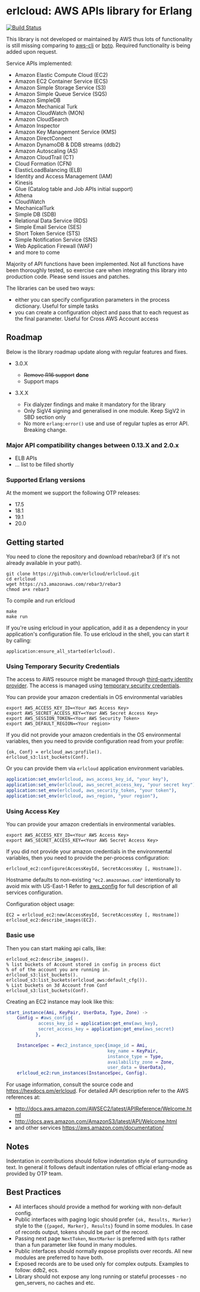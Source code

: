 # erlcloud: AWS APIs library for Erlang #

[![Build Status](https://secure.travis-ci.org/erlcloud/erlcloud.png?branch=master)](http://travis-ci.org/erlcloud/erlcloud)

This library is not developed or maintained by AWS thus lots of functionality is still missing comparing to [aws-cli](https://aws.amazon.com/cli/) or [boto](https://github.com/boto/boto).
Required functionality is being added upon request.

Service APIs implemented:
- Amazon Elastic Compute Cloud (EC2)
- Amazon EC2 Container Service (ECS)
- Amazon Simple Storage Service (S3)
- Amazon Simple Queue Service (SQS)
- Amazon SimpleDB
- Amazon Mechanical Turk
- Amazon CloudWatch (MON)
- Amazon CloudSearch
- Amazon Inspector
- Amazon Key Management Service (KMS)
- Amazon DirectConnect
- Amazon DynamoDB & DDB streams (ddb2)
- Amazon Autoscaling (AS)
- Amazon CloudTrail (CT)
- Cloud Formation (CFN)
- ElasticLoadBalancing (ELB)
- Identity and Access Management (IAM)
- Kinesis
- Glue (Catalog table and Job APIs initial support)
- Athena
- CloudWatch
- MechanicalTurk
- Simple DB (SDB)
- Relational Data Service (RDS)
- Simple Email Service (SES)
- Short Token Service (STS)
- Simple Notification Service (SNS)
- Web Application Firewall (WAF)
- and more to come

Majority of API functions have been implemented.
Not all functions have been thoroughly tested, so exercise care when integrating this library into production code.
Please send issues and patches.

The libraries can be used two ways:
- either you can specify configuration parameters in the process dictionary. Useful for simple tasks
- you can create a configuration object and pass that to each request as the final parameter. Useful for Cross AWS Account access

## Roadmap ##

Below is the library roadmap update along with regular features and fixes.

- 3.0.X
  - ~~Remove R16 support~~ __done__
  - Support maps

- 3.X.X
  - Fix dialyzer findings and make it mandatory for the library
  - Only SigV4 signing and generalised in one module. Keep SigV2 in SBD section only
  - No more `erlang:error()` use and use of regular tuples as error API. Breaking change.

### Major API compatibility changes between 0.13.X and 2.0.x
 - ELB APIs
 - ... list to be filled shortly

### Supported Erlang versions
At the moment we support the following OTP releases:
 - 17.5
 - 18.1
 - 19.1
 - 20.0

## Getting started ##
You need to clone the repository and download rebar/rebar3 (if it's not already available in your path).
```
git clone https://github.com/erlcloud/erlcloud.git
cd erlcloud
wget https://s3.amazonaws.com/rebar3/rebar3
chmod a+x rebar3
```
To compile and run erlcloud
```
make
make run
```

If you're using erlcloud in your application, add it as a dependency in your application's configuration file.
To use erlcloud in the shell, you can start it by calling:

```
application:ensure_all_started(erlcloud).
```
### Using Temporary Security Credentials

The access to AWS resource might be managed through [third-party identity provider](http://docs.aws.amazon.com/IAM/latest/UserGuide/id_roles_create_for-idp.html).
The access is managed using [temporary security credentials](http://docs.aws.amazon.com/IAM/latest/UserGuide/id_credentials_temp_use-resources.html).

You can provide your amazon credentials in OS environmental variables

```
export AWS_ACCESS_KEY_ID=<Your AWS Access Key>
export AWS_SECRET_ACCESS_KEY=<Your AWS Secret Access Key>
export AWS_SESSION_TOKEN=<Your AWS Security Token>
export AWS_DEFAULT_REGION=<Your region>
```
If you did not provide your amazon credentials in the OS environmental variables, then you need to provide configuration read from your profile:
```
{ok, Conf} = erlcloud_aws:profile().
erlcloud_s3:list_buckets(Conf).
```
Or you can provide them via `erlcloud` application environment variables.
```erlang
application:set_env(erlcloud, aws_access_key_id, "your key"),
application:set_env(erlcloud, aws_secret_access_key, "your secret key"),
application:set_env(erlcloud, aws_security_token, "your token"),
application:set_env(erlcloud, aws_region, "your region"),
```
### Using Access Key ###
You can provide your amazon credentials in environmental variables.
```
export AWS_ACCESS_KEY_ID=<Your AWS Access Key>
export AWS_SECRET_ACCESS_KEY=<Your AWS Secret Access Key>
```
If you did not provide your amazon credentials in the environmental variables, then you need to provide the per-process configuration:
```
erlcloud_ec2:configure(AccessKeyId, SecretAccessKey [, Hostname]).
```
Hostname defaults to non-existing `"ec2.amazonaws.com"` intentionally to avoid mix with US-East-1
Refer to [aws_config](https://github.com/erlcloud/erlcloud/blob/master/include/erlcloud_aws.hrl) for full description of all services configuration.

Configuration object usage:
```
EC2 = erlcloud_ec2:new(AccessKeyId, SecretAccessKey [, Hostname])
erlcloud_ec2:describe_images(EC2).
```

### Basic use ###
Then you can start making api calls, like:
```
erlcloud_ec2:describe_images().
% list buckets of Account stored in config in process dict
% of of the account you are running in.
erlcloud_s3:list_buckets().
erlcloud_s3:list_buckets(erlcloud_aws:default_cfg()).
% List buckets on 3d Account from Conf
erlcloud_s3:list_buckets(Conf).
```

Creating an EC2 instance may look like this:
```erlang
start_instance(Ami, KeyPair, UserData, Type, Zone) ->
    Config = #aws_config{
            access_key_id = application:get_env(aws_key),
            secret_access_key = application:get_env(aws_secret)
           },

    InstanceSpec = #ec2_instance_spec{image_id = Ami,
                                      key_name = KeyPair,
                                      instance_type = Type,
                                      availability_zone = Zone,
                                      user_data = UserData},
    erlcloud_ec2:run_instances(InstanceSpec, Config).
```

For usage information, consult the source code and https://hexdocs.pm/erlcloud.
For detailed API description refer to the AWS references at:

- http://docs.aws.amazon.com/AWSEC2/latest/APIReference/Welcome.html
- http://docs.aws.amazon.com/AmazonS3/latest/API/Welcome.html
- and other services https://aws.amazon.com/documentation/

## Notes ##

Indentation in contributions should follow indentation style of surrounding text.
In general it follows default indentation rules of official erlang-mode as provided by OTP team.

## Best Practices ##

- All interfaces should provide a method for working with non-default config.
- Public interfaces with paging logic should prefer `{ok, Results, Marker}` style to the `{{paged, Marker}, Results}` found in some modules.
In case of records output, tokens should be part of the record.
- Passing next page `NextToken`, `NextMarker` is preferred with `Opts` rather than a fun parameter like found in many modules.
- Public interfaces should normally expose proplists over records. All new modules are preferred to have both. 
- Exposed records are to be used only for complex outputs. Examples to follow: ddb2, ecs.
- Library should not expose any long running or stateful processes - no gen_servers, no caches and etc.

